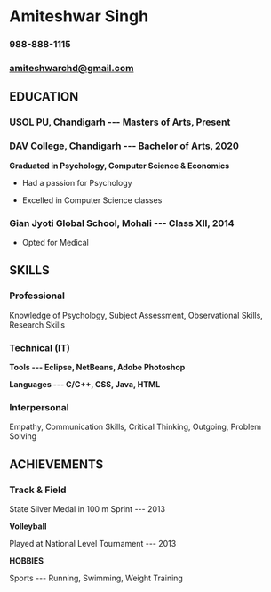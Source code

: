 # **Amiteshwar Singh**

### 988-888-1115
### amiteshwarchd@gmail.com

## **EDUCATION**

### USOL PU, Chandigarh --- Masters of Arts, Present

### DAV College, Chandigarh --- Bachelor of Arts, 2020

**Graduated in Psychology, Computer Science & Economics**

- Had a passion for Psychology

- Excelled in Computer Science classes

### Gian Jyoti Global School, Mohali --- Class XII, 2014

- Opted for Medical

## **SKILLS**

### **Professional**

Knowledge of Psychology, Subject Assessment, Observational Skills, Research Skills

### **Technical (IT)**

**Tools --- Eclipse, NetBeans, Adobe Photoshop**

**Languages --- C/C++, CSS, Java, HTML**

### **Interpersonal**

Empathy, Communication Skills, Critical Thinking, Outgoing, Problem Solving

## **ACHIEVEMENTS**

### **Track & Field**

State Silver Medal in 100 m Sprint --- 2013

**Volleyball**

Played at National Level Tournament --- 2013

**HOBBIES**

Sports --- Running, Swimming, Weight Training
